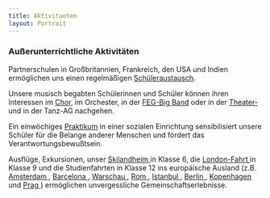 ```yaml
---
title: Aktivitaeten
layout: Portrait
---
```


### Außerunterrichtliche Aktivitäten

Partnerschulen in Großbritannien, Frankreich,  den USA und Indien ermöglichen uns einen regelmäßigen <a href="#/Portrait/Austausch/"><i class="fa fa-external-link"></i> Schüleraustausch</a>.
  
Unsere musisch begabten Schülerinnen und Schüler können ihren Interessen im <a href="#/Schulleben/Unterstufenchor/"><i class="fa fa-external-link"></i> Chor</a>, im Orchester, in der <a href="#/Schulleben/Bigband/"><i class="fa fa-external-link"></i> FEG-Big Band</a> oder in der <a href="#/Schulleben/Theater/"><i class="fa fa-external-link"></i> Theater-</a> und in der Tanz-AG nachgehen.

Ein einwöchiges <a href="#/Schulleben/Sozialpraktikum/2009/"><i class="fa fa-external-link"></i> Praktikum</a> in einer sozialen Einrichtung sensibilisiert unsere Schüler für die Belange anderer Menschen und fördert das Verantwortungsbewußtsein.

<p>
  Ausflüge, Exkursionen, unser 
  <a href="#/Portrait/Skilandheim/">
    <i class="fa fa-external-link">
    </i>
    Skilandheim
  </a>
  in
  Klasse 6, die 
  <a href="#/Portrait/London/">
    <i class="fa fa-external-link">
    </i>
    London-Fahrt
  </a>
  in Klasse 9 und
  die Studienfahrten in Klasse 12 ins europäische Ausland (z.B. 
  <a href="#/Schulleben/Studienfarten/Amsterdam/">
    <i class="fa fa-external-link">
    </i>
    Amsterdam
  </a>
  , 
  <a href="#/Schulleben/Studienfarten/Barcelona/">
    <i class="fa fa-external-link">
    </i>
    Barcelona
  </a>
  , 
  <a href="#/Schulleben/Studienfarten/Warschau/">
    <i class="fa fa-external-link">
    </i>
    Warschau
  </a>
  , 
  <a href="#/Schulleben/Studienfarten/Rom/">
    <i class="fa fa-external-link">
    </i>
    Rom
  </a>
  ,
  <a href="#/Schulleben/Studienfarten/Istanbul/">
    <i class="fa fa-external-link">
    </i>
    Istanbul
  </a>
  , 
  <a href="#/Schulleben/Studienfarten/Berlin/">
    <i class="fa fa-external-link">
    </i>
    Berlin
  </a>
  , 
  <a href="#/Schulleben/Studienfarten/Kopenhagen/">
    <i class="fa fa-external-link">
    </i>
    Kopenhagen
  </a>
  und 
  <a href="#/Schulleben/Studienfarten/Prag/">
    <i class="fa fa-external-link">
    </i>
    Prag
  </a>
  )
  ermöglichen
  unvergessliche Gemeinschaftserlebnisse. 
</p>
